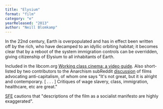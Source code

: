 ```yaml
---
title: "Elysium"
format: "film"
category: "e"
yearReleased: "2013"
author: "Neill Blomkamp"
---
```

In the 22nd century, Earth is overpopulated and has in  effect been written off by the rich, who have decamped to an idyllic orbiting  habitat; it becomes clear that by a reboot of the system immigration controls  can be overridden, giving citizenship of Elysium to all inhabitants of Earth.

Included in the libcom.org <a href="https://libcom.org/library/working-class-cinema-video-guide">Working  class cinema: a video guide</a>. Also short-listed by two contributors to the  Anarchism subReddit <a href="https://www.reddit.com/r/Anarchism/comments/2a2r93/can_we_compile_a_list_of_the_top_films_advocating/"> discussion</a> of films advocating anti-capitalism, of whom one says "It's not  great, but it is alright and contemporary. [ . . . ] Critiques of wage slavery,  class, immigration, healthcare, etc are great." 

<a href="http://www.sf-encyclopedia.com/entry/elysium">SFE</a>  cautions that "descriptions of the film as a socialist manifesto are highly  exaggerated".
